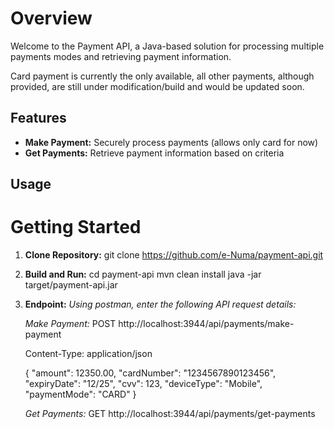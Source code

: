 # Overview
Welcome to the Payment API, a Java-based solution for processing multiple payments modes and retrieving payment information.

Card payment is currently the only available, all other payments, although provided, are still under modification/build and would be updated soon.

## Features
- **Make Payment:** Securely process payments (allows only card for now)
- **Get Payments:** Retrieve payment information based on criteria

## Usage
# Getting Started
1. **Clone Repository:**
   git clone https://github.com/e-Numa/payment-api.git

3. **Build and Run:**
   cd payment-api
   mvn clean install
   java -jar target/payment-api.jar

4. **Endpoint:**
   *Using postman, enter the following API request details:*

   *Make Payment:*
     POST http://localhost:3944/api/payments/make-payment

     Content-Type: application/json

     {
     "amount": 12350.00,
     "cardNumber": "1234567890123456",
     "expiryDate": "12/25",
     "cvv": 123,
     "deviceType": "Mobile",
     "paymentMode": "CARD"
     }

   *Get Payments:*
     GET http://localhost:3944/api/payments/get-payments



